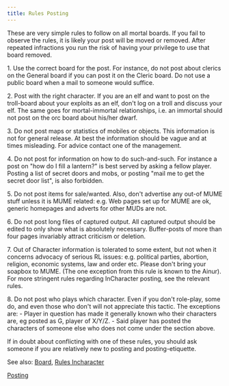 ```yaml
---
title: Rules Posting
---
```


These are very simple rules to follow on all mortal boards. If you fail
to observe the rules, it is likely your post will be moved or removed.
After repeated infractions you run the risk of having your privilege to
use that board removed.

1\. Use the correct board for the post. For instance, do not post about
clerics on the General board if you can post it on the Cleric board. Do
not use a public board when a mail to someone would suffice.

2\. Post with the right character. If you are an elf and want to post on
the troll-board about your exploits as an elf, don't log on a troll and
discuss your elf. The same goes for mortal-immortal relationships, i.e.
an immortal should not post on the orc board about his/her dwarf.

3\. Do not post maps or statistics of mobiles or objects. This
information is not for general release. At best the information should
be vague and at times misleading. For advice contact one of the
management.

4\. Do not post for information on how to do such-and-such. For instance
a post on "how do I fill a lantern?" is best served by asking a fellow
player. Posting a list of secret doors and mobs, or posting "mail me to
get the secret door list", is also forbidden.

5\. Do not post items for sale/wanted. Also, don't advertise any out-of
MUME stuff unless it is MUME related: e.g. Web pages set up for MUME are
ok, generic homepages and adverts for other MUDs are not.

6\. Do not post long files of captured output. All captured output
should be edited to only show what is absolutely necessary. Buffer-posts
of more than four pages invariably attract criticism or deletion.

7\. Out of Character information is tolerated to some extent, but not
when it concerns advocacy of serious RL issues: e.g. political parties,
abortion, religion, economic systems, law and order etc. Please don't
bring your soapbox to MUME. (The one exception from this rule is known
to the Ainur). For more stringent rules regarding InCharacter posting,
see the relevant rules.

8\. Do not post who plays which character. Even if you don't role-play,
some do, and even those who don't will not appreciate this tactic. The
exceptions are: - Player in question has made it generally known who
their characters are, eg posted as G, player of X/Y/Z. - Said player has
posted the characters of someone else who does not come under the
section above.

If in doubt about conflicting with one of these rules, you should ask
someone if you are relatively new to posting and posting-etiquette.

See also: [Board](Board "wikilink"), [Rules
Incharacter](Rules_Incharacter "wikilink")

[Posting](Category:Rules "wikilink")
